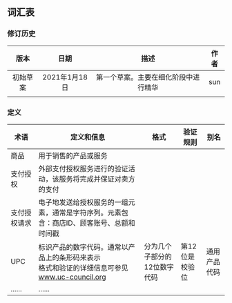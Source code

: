 ## 词汇表

### 修订历史

|   版本   |     日期      |                 描述                 | 作者 |
| :------: | :-----------: | :----------------------------------: | :--: |
| 初始草案 | 2021年1月18日 | 第一个草案。主要在细化阶段中进行精华 | sun  |
|          |               |                                      |      |

### 定义

| 术语         | 定义和信息                                                   | 格式                         | 验证规则       | 别名         |
| ------------ | ------------------------------------------------------------ | ---------------------------- | -------------- | ------------ |
| 商品         | 用于销售的产品或服务                                         |                              |                |              |
| 支付授权     | 外部支付授权服务进行的验证活动，该服务将完成并保证对卖方的支付 |                              |                |              |
| 支付授权请求 | 电子地发送给授权服务的一组元素，通常是字符序列。元素包含：商店ID、顾客账号、总额和时间戳 |                              |                |              |
| UPC          | 标识产品的数字代码。通常以产品上的条形码来表示<br />格式和验证的详细信息可参见 www.uc-council.org | 分为几个子部分的12位数字代码 | 第12位是校验位 | 通用产品代码 |
| ......       | ......                                                       |                              |                |              |

